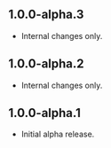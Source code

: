 ## 1.0.0-alpha.3

* Internal changes only.

## 1.0.0-alpha.2

* Internal changes only.

## 1.0.0-alpha.1

* Initial alpha release.
